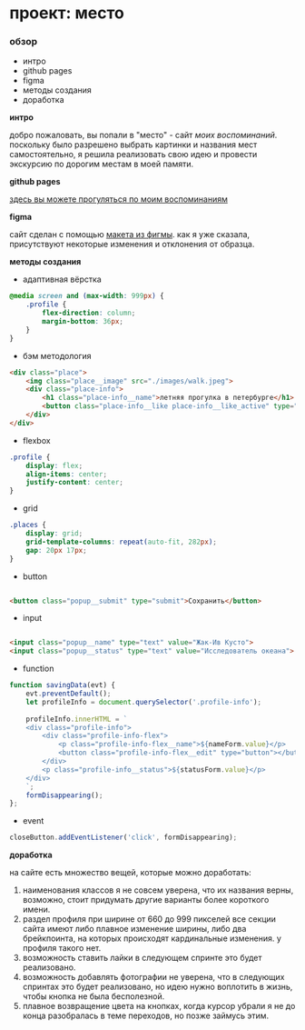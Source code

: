 # проект: место

### обзор

* интро
* github pages
* figma
* методы создания
* доработка

**интро**

добро пожаловать, вы попали в "место" - сайт *моих воспоминаний*. 
поскольку было разрешено выбрать картинки и названия мест самостоятельно, я решила реализовать свою идею и провести экскурсию по дорогим местам в моей памяти.

**github pages**

[здесь вы можете прогуляться по моим воспоминаниям](https://chaosyella.github.io/mesto/)

**figma**

сайт сделан с помощью [макета из фигмы](https://www.figma.com/file/2cn9N9jSkmxD84oJik7xL7/JavaScript.-Sprint-4?node-id=0%3A1).
как я уже сказала, присутствуют некоторые изменения и отклонения от образца.

**методы создания**

* адаптивная вёрстка

```css
@media screen and (max-width: 999px) {
    .profile {
        flex-direction: column;
        margin-bottom: 36px;
    }
}
```

* бэм методология

```html
<div class="place">
    <img class="place__image" src="./images/walk.jpeg">
    <div class="place-info">
        <h1 class="place-info__name">летняя прогулка в петербурге</h1>
        <button class="place-info__like place-info__like_active" type="button"></button>
    </div>
</div>
```

* flexbox

```css
.profile {
    display: flex;
    align-items: center;
    justify-content: center;
}
```

* grid

```css
.places {
    display: grid;
    grid-template-columns: repeat(auto-fit, 282px);
    gap: 20px 17px;
}
```

* button

```html

<button class="popup__submit" type="submit">Сохранить</button>
```

* input

```html

<input class="popup__name" type="text" value="Жак-Ив Кусто">
<input class="popup__status" type="text" value="Исследователь океана">
```

* function

```js
function savingData(evt) {
    evt.preventDefault();
    let profileInfo = document.querySelector('.profile-info');
    
    profileInfo.innerHTML = `
    <div class="profile-info">
        <div class="profile-info-flex">
            <p class="profile-info-flex__name">${nameForm.value}</p>
            <button class="profile-info-flex__edit" type="button"></button>
        </div>
        <p class="profile-info__status">${statusForm.value}</p>
    </div>
    `;
    formDisappearing();
};
```

* event

```js
closeButton.addEventListener('click', formDisappearing);
```

**доработка**

на сайте есть множество вещей, которые можно доработать:
1. наименования классов
я не совсем уверена, что их названия верны, возможно, стоит придумать другие варианты более короткого имени.
2. раздел профиля при ширине от 660 до 999 пикселей
все секции сайта имеют либо плавное изменение ширины, либо два брейкпоинта, на которых происходят кардинальные изменения. у профиля такого нет.
3. возможность ставить лайки
в следующем спринте это будет реализовано.
4. возможность добавлять фотографии
не уверена, что в следующих спринтах это будет реализовано, но идею нужно воплотить в жизнь, чтобы кнопка не была бесполезной.
5. плавное возвращение цвета на кнопках, когда курсор убрали
я не до конца разобралась в теме переходов, но позже займусь этим.